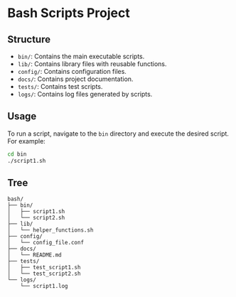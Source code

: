# Bash Scripts Project

## Structure

- `bin/`: Contains the main executable scripts.
- `lib/`: Contains library files with reusable functions.
- `config/`: Contains configuration files.
- `docs/`: Contains project documentation.
- `tests/`: Contains test scripts.
- `logs/`: Contains log files generated by scripts.

## Usage

To run a script, navigate to the `bin` directory and execute the desired script. For example:

```bash
cd bin
./script1.sh
```

## Tree
```{tree}
bash/
├── bin/
│   ├── script1.sh
│   └── script2.sh
├── lib/
│   └── helper_functions.sh
├── config/
│   └── config_file.conf
├── docs/
│   └── README.md
├── tests/
│   ├── test_script1.sh
│   └── test_script2.sh
└── logs/
    └── script1.log
```
